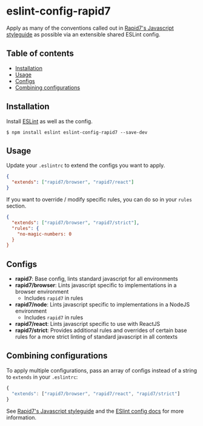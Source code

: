 # eslint-config-rapid7

Apply as many of the conventions called out in [Rapid7's Javascript styleguide](https://github.com/rapid7/javascript-style-guide) as possible via an extensible shared ESLint config.

## Table of contents

- [Installation](#installation)
- [Usage](#usage)
- [Configs](#configs)
- [Combining configurations](#combining-configurations)

## Installation

Install [ESLint](https://www.github.com/eslint/eslint) as well as the config.

```
$ npm install eslint eslint-config-rapid7 --save-dev
```

## Usage

Update your `.eslintrc` to extend the configs you want to apply.

```json
{
  "extends": ["rapid7/browser", "rapid7/react"]
}
```

If you want to override / modify specific rules, you can do so in your `rules` section.

```json
{
  "extends": ["rapid7/browser", "rapid7/strict"],
  "rules": {
    "no-magic-numbers: 0
  }
}
```

## Configs

- **rapid7**: Base config, lints standard javascript for all environments
- **rapid7/browser**: Lints javascript specific to implementations in a browser environment
  - Includes `rapid7` in rules
- **rapid7/node**: Lints javascript specific to implementations in a NodeJS environment
  - Includes `rapid7` in rules
- **rapid7/react**: Lints javascript specific to use with ReactJS
- **rapid7/strict**: Provides additional rules and overrides of certain base rules for a more strict linting of standard javascript in all contexts

## Combining configurations

To apply multiple configurations, pass an array of configs instead of a string to `extends` in your `.eslintrc`:

```javascript
{
  "extends": ["rapid7/browser", "rapid7/react", "rapid7/strict"]
}
```

See [Rapid7's Javascript styleguide](https://github.com/rapid7/javascript-style-guide) and
the [ESlint config docs](http://eslint.org/docs/user-guide/configuring#extending-configuration-files)
for more information.
